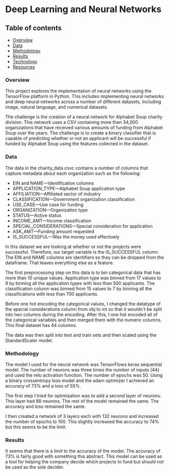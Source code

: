 # Deep Learning and Neural Networks


## Table of contents
* [Overview](#overview)
* [Data](#data)
* [Methodology](#methodology)
* [Results](#results)
* [Technology](#technology)
* [Resources](#resources)

### Overview

This project explores the implementation of neural networks using the TensorFlow platform in Python. This includes implementing neural networks and deep neural networks across a number of different datasets, including image, natural language, and numerical datasets.

The challenge is the creation of a neural network for Alphabet Soup charity division. This network uses a CSV containing more than 34,000 organizations that have received various amounts of funding from Alphabet Soup over the years. The challenge is to create a binary classifier that is capable of predicting whether or not an applicant will be successful if funded by Alphabet Soup using the features collected in the dataset.

### Data
The data in the charity_data.csvc contains a number of columns that capture metadata about each organization such as the following:

* EIN and NAME—Identification columns
* APPLICATION_TYPE—Alphabet Soup application type
* AFFILIATION—Affiliated sector of industry
* CLASSIFICATION—Government organization classification
* USE_CASE—Use case for funding
* ORGANIZATION—Organization type
* STATUS—Active status
* INCOME_AMT—Income classification
* SPECIAL_CONSIDERATIONS—Special consideration for application
* ASK_AMT—Funding amount requested
* IS_SUCCESSFUL—Was the money used effectively

In this dataset we are looking at whether or not the projects were successful. Therefore, our target variable is the IS_SUCCESSFUL column. The EIN and NAME columns are identifiers so they can be dropped from the dataframe. That leaves everything else as a feature.

The first preprocessing step on this data is to bin categorical data that has more than 10 unique values. Application type was binned from 17 values to 9 by binning all the application types with less than 500 applicants. The classification column was binned from 15 values to 7 by binning all the classifications with less than 700 applicants.

Before one hot encoding the categorical values, I changed the datatype of the special considerations column from obj to int so that it wouldn't be split into two columns during the encoding. After this, I one hot encoded all of the categorical variables and then merged them with the numeric columns. This final dataset has 44 columns.

The data was then split into test and train sets and then scaled using the StandardScaler model.

### Methodology

The model I used for the neural network was TensorFlows keras sequential model. The number of neurons was three times the number of inputs (44) and used the relu activation function. The number of epochs was 50. Using a binary crossentropy loss model and the adam optimizer I achieved an accuracy of 73% and a loss of 55%. 

The first step I tried for optimization was to add a second layer of neurons. This layer had 88 neurons. The rest of the model remained the same. The accuracy and loss remained the same.

I then created a network of 3 layers each with 132 neurons and increased the number of epochs to 100. This slightly increased the accuracy to 74% but this seems to be the limit. 


### Results

It seems that there is a limit to the accuracy of the model. The accuracy of 73% is fairly good with something this abstract. This model can be used as a tool for helping the company decide which projects to fund but should not be used as the sole decider.
